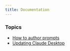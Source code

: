 ```yaml
---
title: Documentation
---
```


### Topics

* [How to author prompts](prompts)
* [Updating Claude Desktop](claude-desktop)


